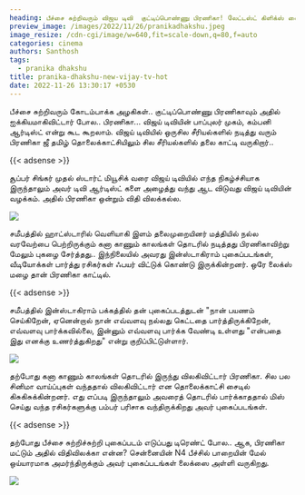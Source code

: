 ```yaml
---
heading: பீச்சை சுற்றிவரும் விஜய டிவி  குட்டிப்பொண்ணு பிரணிகா! லேட்டஸ்ட் கிளிக்ஸ் வைரல்.
preview_image: /images/2022/11/26/pranikadhakshu.jpeg
image_resize: /cdn-cgi/image/w=640,fit=scale-down,q=80,f=auto
categories: cinema
authors: Santhosh
tags:
  - pranika dhakshu
title: pranika-dhakshu-new-vijay-tv-hot
date: 2022-11-26 13:30:17 +0530
---
```

பீச்சை சுற்றிவரும் கோடம்பாக்க அழகிகள்..‌ குட்டிப்பொண்ணு பிரணிகாவும் அதில் ஐக்கியமாகிவிட்டார் போல..
பிரணிகா... விஜய் டிவியின் பாப்புலர் முகம், கம்பனி ஆர்டிஸ்ட் என்று கூட கூறலாம். விஜய் டிவியில் ஒருசில சீரியல்களில் நடித்து வரும் பிரணிகா ஜீ தமிழ் தொலைக்காட்சியிலும் சில சீரியல்களில் தலை காட்டி வருகிறார்.. 

{{< adsense >}}

சூப்பர் சிங்கர் முதல் ஸ்டார்ட் மியூசிக் வரை விஜய் டிவியில் எந்த நிகழ்ச்சியாக இருந்தாலும் அவர் டிவி ஆர்டிஸ்ட் களை அழைத்து வந்து ஆட விடுவது விஜய் டிவியின் வழக்கம். அதில் பிரணிகா ஒன்றும் விதி விலக்கல்ல.


![](/images/2022/11/26/pranika-dhakshu-new-vijay-tv-hot.jpeg)

சமீபத்தில் ஹாட்ஸ்டாரில் வெளியாகி இளம் தலைமுறையினர் மத்தியில் நல்ல வரவேற்பை பெற்றிருக்கும் கனா காணும் காலங்கள் தொடரில் நடித்தது பிரணிகாவிற்று மேலும் புகழை சேர்த்தது.. இந்நிலையில் அவரது இன்ஸ்டாகிராம் புகைப்படங்கள், வீடியோக்கள் பார்த்து ரசிகர்கள் ஃபயர் விட்டுக் கொண்டு இருக்கின்றனர். ஒரே லைக்ஸ் மழை தான் பிரணிகா காட்டில்.

{{< adsense >}}


சமீபத்தில் இன்ஸ்டாகிராம் பக்கத்தில் தன் புகைப்படத்துடன் "நான் பயணம் செய்கிறேன், ஏனென்றால் நான் எவ்வளவு நல்லது கெட்டதை பார்த்திருக்கிறேன், எவ்வளவு பார்க்கவில்லை, இன்னும் எவ்வளவு பார்க்க வேண்டி உள்ளது "என்பதை இது எனக்கு உணர்த்துகிறது" என்று குறிப்பிட்டுள்ளார்.


![](/images/2022/11/26/pranika-dhakshu-new-vijay-tv-hot22.jpeg)

தற்போது கனா காணும் காலங்கள் தொடரில் இருந்து விலகிவிட்டார் பிரணிகா. சில பல சினிமா வாய்ப்புகள் வந்ததால் விலகிவிட்டார் என தொலைக்காட்சி சைடில் கிசுகிசுக்கின்றனர். எது எப்படி இருந்தாலும் அவரைத் தொடரில் பார்க்காததால் மிஸ் செய்து வந்த ரசிகர்களுக்கு பம்பர் பரிசாக வந்திருக்கிறது அவர் புகைப்படங்கள்.

{{< adsense >}}


தற்போது பீச்சை சுற்றிச்சுற்றி புகைப்படம் எடுப்பது டிரெண்ட் போல.. ஆக, பிரணிகா மட்டும் அதில் விதிவிலக்கா என்ன? சென்னையின் N4 பீச்சில் பாறையின் மேல் ஒய்யாரமாக அமர்ந்திருக்கும் அவர் புகைப்படங்கள் லைக்ஸை அள்ளி வருகிறது.

![](/images/2022/11/26/pranika-dhakshu-new-vijay-tv-hot44.jpeg)